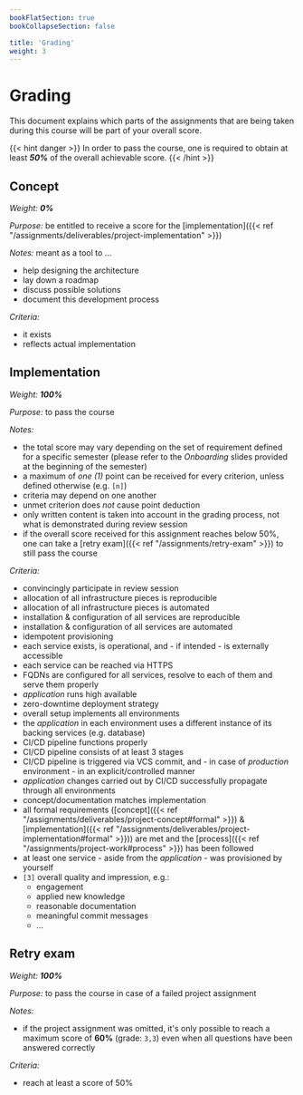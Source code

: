```yaml
---
bookFlatSection: true
bookCollapseSection: false

title: 'Grading'
weight: 3
---
```



Grading
=======

This document explains which parts of the assignments that are being taken during this course will be part of
your overall score.

{{< hint danger >}}
In order to pass the course, one is required to obtain at least _**50%**_ of the overall achievable score.
{{< /hint >}}


## Concept

_Weight: **0%**_

*Purpose:* be entitled to receive a score for the [implementation]({{< ref "/assignments/deliverables/project-implementation" >}})
 
*Notes:* meant as a tool to ...

* help designing the architecture
* lay down a roadmap
* discuss possible solutions
* document this development process

*Criteria:*

* it exists
* reflects actual implementation


## Implementation

_Weight: **100%**_

*Purpose:* to pass the course

*Notes:*

* the total score may vary depending on the set of requirement defined for a specific semester (please
  refer to the *Onboarding* slides provided at the beginning of the semester)
* a maximum of *one (1)* point can be received for every criterion, unless defined otherwise (e.g. `[n]`)  
* criteria may depend on one another
* unmet criterion does *not* cause point deduction
* only written content is taken into account in the grading process, not what is demonstrated during review
  session
* if the overall score received for this assignment reaches below 50%, one can take a
  [retry exam]({{< ref "/assignments/retry-exam" >}}) to still pass the course

*Criteria:*

* convincingly participate in review session
* allocation of all infrastructure pieces is reproducible
* allocation of all infrastructure pieces is automated
* installation & configuration of all services are reproducible
* installation & configuration of all services are automated
* idempotent provisioning
* each service exists, is operational, and - if intended - is externally accessible
* each service can be reached via HTTPS
* FQDNs are configured for all services, resolve to each of them and serve them properly 
* *application* runs high available
* zero-downtime deployment strategy
* overall setup implements all environments
* the *application* in each environment uses a different instance of its backing services (e.g. database)
* CI/CD pipeline functions properly
* CI/CD pipeline consists of at least 3 stages
* CI/CD pipeline is triggered via VCS commit, and - in case of *production* environment - in an
  explicit/controlled manner
* *application* changes carried out by CI/CD successfully propagate through all environments
* concept/documentation matches implementation
* all formal requirements ([concept]({{< ref "/assignments/deliverables/project-concept#formal" >}}) & 
  [implementation]({{< ref "/assignments/deliverables/project-implementation#formal" >}})) are met and the
  [process]({{< ref "/assignments/project-work#process" >}}) has been followed
* at least one service - aside from the *application* - was provisioned by yourself
* `[3]` overall quality and impression, e.g.:
  - engagement
  - applied new knowledge
  - reasonable documentation
  - meaningful commit messages
  - ...


## Retry exam

_Weight: **100%**_

*Purpose:* to pass the course in case of a failed project assignment

*Notes:*

* if the project assignment was omitted, it's only possible to reach a maximum score of __60%__ (grade: `3,3`) even
  when all questions have been answered correctly

*Criteria:* 

* reach at least a score of 50%
